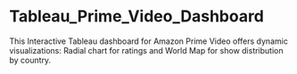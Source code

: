 # Tableau_Prime_Video_Dashboard
 This Interactive Tableau dashboard for Amazon Prime Video offers dynamic visualizations: Radial chart for ratings and World Map for show distribution by country.
